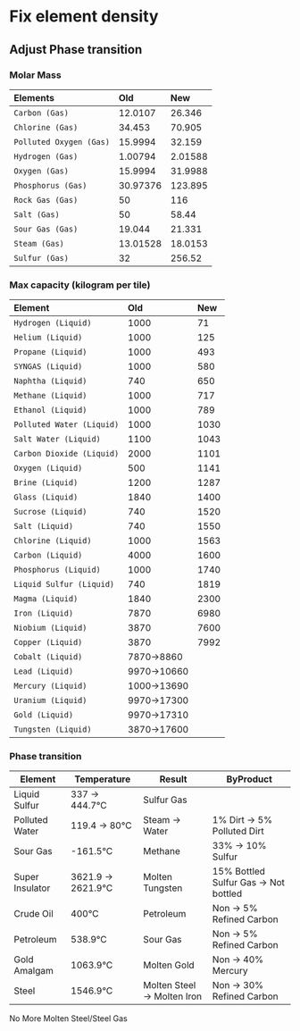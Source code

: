# Fix element density

## Adjust Phase transition

### Molar Mass
|Elements|Old|New|
|:---|:---|:---|
|`Carbon (Gas)`|12.0107|26.346
`Chlorine (Gas)`|34.453|70.905
`Polluted Oxygen (Gas)`|15.9994|32.159
`Hydrogen (Gas)`|1.00794|2.01588
`Oxygen (Gas)`|15.9994|31.9988
`Phosphorus (Gas)`|30.97376|123.895
`Rock Gas (Gas)`|50|116
`Salt (Gas)`|50|58.44
`Sour Gas (Gas)`|19.044|21.331
`Steam (Gas)`|13.01528|18.0153
`Sulfur (Gas)`|32|256.52

### Max capacity (kilogram per tile)
|Element|Old|New|
|:---|:---|:---|
`Hydrogen (Liquid)`|1000|71
`Helium (Liquid)`|1000|125
`Propane (Liquid)`|1000|493
`SYNGAS (Liquid)`|1000|580
`Naphtha (Liquid)`|740|650
`Methane (Liquid)`|1000|717
`Ethanol (Liquid)`|1000|789
`Polluted Water (Liquid)`|1000|1030
`Salt Water (Liquid)`|1100|1043
`Carbon Dioxide (Liquid)`|2000|1101
`Oxygen (Liquid)`|500|1141
`Brine (Liquid)`|1200|1287
`Glass (Liquid)`|1840|1400
`Sucrose (Liquid)`|740|1520
`Salt (Liquid)`|740|1550
`Chlorine (Liquid)`|1000|1563
`Carbon (Liquid)`|4000|1600
`Phosphorus (Liquid)`|1000|1740
`Liquid Sulfur (Liquid)`|740|1819
`Magma (Liquid)`|1840|2300
`Iron (Liquid)`|7870|6980
`Niobium (Liquid)`|3870|7600
`Copper (Liquid)`|3870|7992
`Cobalt (Liquid)`|7870→8860
`Lead (Liquid)`|9970→10660
`Mercury (Liquid)`|1000→13690
`Uranium (Liquid)`|9970→17300
`Gold (Liquid)`|9970→17310
`Tungsten (Liquid)`|3870→17600

### Phase transition

|Element|Temperature|Result|ByProduct|
| --- | --- | --- | --- |
| Liquid Sulfur      | 337 → 444.7℃       |Sulfur Gas||
Polluted Water|119.4 → 80℃|Steam → Water|1% Dirt → 5% Polluted Dirt
Sour Gas|-161.5℃|Methane|33% → 10% Sulfur
Super Insulator|3621.9 → 2621.9℃|Molten Tungsten|15% Bottled Sulfur Gas → Not bottled
Crude Oil|400℃|Petroleum|Non → 5% Refined Carbon
Petroleum|538.9℃|Sour Gas|Non → 5% Refined Carbon
Gold Amalgam|1063.9℃|Molten Gold|Non → 40% Mercury
Steel|1546.9℃|Molten Steel → Molten Iron|Non → 30% Refined Carbon

No More Molten Steel/Steel Gas